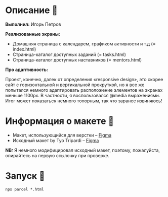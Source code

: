 # Описание 📝

**Выполнил:** Игорь Петров

**Реализованные экраны:**

- Домашняя страница с календарем, графиком активности и т.д (= index.html)
- Страница-каталог доступных заданий (= tasks.html)
- Страница-каталог доступных наставников (= mentors.html)

**Про адаптивность:**

Проект, конечно, далек от определения «responsive design», это скорее сайт с горизонтальной и вертикальной прокруткой, но я все же попытался немного адаптировать расположение элементов на экранах меньше 1100px. В частности, я воспользовался @media выражениями. Итог может показаться немного топорным, так что заранее извиняюсь!

# Информация о макете 🎨

- Макет, использующийся для верстки – [Figma](https://www.figma.com/file/u9NwZpzSEMI6cAwyU0CwDX/Web-Development-(HSE%2C-HW-%E2%84%961)?type=design&node-id=0%3A1&mode=design&t=ahkEDC5b5xTxypvS-1)
- Исходный макет by Tyo Tripardi – [Figma](https://www.figma.com/community/file/1205209225646675185)

**NB:** Я немного модифицировал исходный макет, поэтому, пожалуйста, опирайтесь на первую ссылочку при проверке.

# Запуск 🤖

```
npx parcel *.html
```
